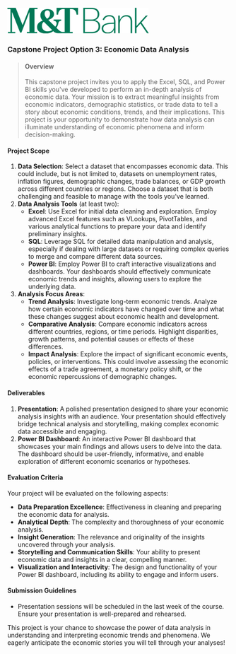 ![img](https://github.com/tatwan/data_academy_community/blob/main/Capstone/images/2560px-M%2526T_Bank_wordmark.svg.png)





### Capstone Project Option 3: Economic Data Analysis

> #### Overview
>
> This capstone project invites you to apply the Excel, SQL, and Power BI skills you've developed to perform an in-depth analysis of economic data. Your mission is to extract meaningful insights from economic indicators, demographic statistics, or trade data to tell a story about economic conditions, trends, and their implications. This project is your opportunity to demonstrate how data analysis can illuminate understanding of economic phenomena and inform decision-making.

#### Project Scope

1. **Data Selection**: Select a dataset that encompasses economic data. This could include, but is not limited to, datasets on unemployment rates, inflation figures, demographic changes, trade balances, or GDP growth across different countries or regions. Choose a dataset that is both challenging and feasible to manage with the tools you've learned.
2. **Data Analysis Tools** (at least two):
   - **Excel**: Use Excel for initial data cleaning and exploration. Employ advanced Excel features such as VLookups, PivotTables, and various analytical functions to prepare your data and identify preliminary insights.
   - **SQL**: Leverage SQL for detailed data manipulation and analysis, especially if dealing with large datasets or requiring complex queries to merge and compare different data sources.
   - **Power BI**: Employ Power BI to craft interactive visualizations and dashboards. Your dashboards should effectively communicate economic trends and insights, allowing users to explore the underlying data.
3. **Analysis Focus Areas**:
   - **Trend Analysis**: Investigate long-term economic trends. Analyze how certain economic indicators have changed over time and what these changes suggest about economic health and development.
   - **Comparative Analysis**: Compare economic indicators across different countries, regions, or time periods. Highlight disparities, growth patterns, and potential causes or effects of these differences.
   - **Impact Analysis**: Explore the impact of significant economic events, policies, or interventions. This could involve assessing the economic effects of a trade agreement, a monetary policy shift, or the economic repercussions of demographic changes.

#### Deliverables

1. **Presentation**: A polished presentation designed to share your economic analysis insights with an audience. Your presentation should effectively bridge technical analysis and storytelling, making complex economic data accessible and engaging.
2. **Power BI Dashboard**: An interactive Power BI dashboard that showcases your main findings and allows users to delve into the data. The dashboard should be user-friendly, informative, and enable exploration of different economic scenarios or hypotheses.

#### Evaluation Criteria

Your project will be evaluated on the following aspects:

- **Data Preparation Excellence**: Effectiveness in cleaning and preparing the economic data for analysis.
- **Analytical Depth**: The complexity and thoroughness of your economic analysis.
- **Insight Generation**: The relevance and originality of the insights uncovered through your analysis.
- **Storytelling and Communication Skills**: Your ability to present economic data and insights in a clear, compelling manner.
- **Visualization and Interactivity**: The design and functionality of your Power BI dashboard, including its ability to engage and inform users.

#### Submission Guidelines

- Presentation sessions will be scheduled in the last week of the course. Ensure your presentation is well-prepared and rehearsed.

This project is your chance to showcase the power of data analysis in understanding and interpreting economic trends and phenomena. We eagerly anticipate the economic stories you will tell through your analyses!
